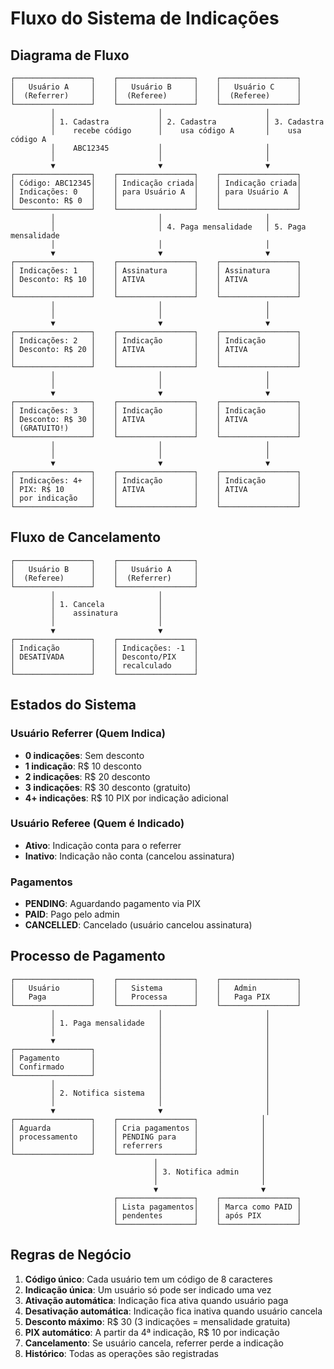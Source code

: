 # Fluxo do Sistema de Indicações

## Diagrama de Fluxo

```
┌─────────────────┐    ┌─────────────────┐    ┌─────────────────┐
│   Usuário A     │    │   Usuário B     │    │   Usuário C     │
│  (Referrer)     │    │  (Referee)      │    │  (Referee)      │
└─────────────────┘    └─────────────────┘    └─────────────────┘
         │                       │                       │
         │ 1. Cadastra           │ 2. Cadastra           │ 3. Cadastra
         │    recebe código      │    usa código A       │    usa código A
         │    ABC12345           │                       │
         │                       │                       │
         ▼                       ▼                       ▼
┌─────────────────┐    ┌─────────────────┐    ┌─────────────────┐
│ Código: ABC12345│    │ Indicação criada│    │ Indicação criada│
│ Indicações: 0   │    │ para Usuário A  │    │ para Usuário A  │
│ Desconto: R$ 0  │    │                 │    │                 │
└─────────────────┘    └─────────────────┘    └─────────────────┘
         │                       │                       │
         │                       │ 4. Paga mensalidade   │ 5. Paga mensalidade
         │                       │                       │
         ▼                       ▼                       ▼
┌─────────────────┐    ┌─────────────────┐    ┌─────────────────┐
│ Indicações: 1   │    │ Assinatura      │    │ Assinatura      │
│ Desconto: R$ 10 │    │ ATIVA           │    │ ATIVA           │
│                 │    │                 │    │                 │
└─────────────────┘    └─────────────────┘    └─────────────────┘
         │                       │                       │
         │                       │                       │
         ▼                       ▼                       ▼
┌─────────────────┐    ┌─────────────────┐    ┌─────────────────┐
│ Indicações: 2   │    │ Indicação       │    │ Indicação       │
│ Desconto: R$ 20 │    │ ATIVA           │    │ ATIVA           │
│                 │    │                 │    │                 │
└─────────────────┘    └─────────────────┘    └─────────────────┘
         │                       │                       │
         │                       │                       │
         ▼                       ▼                       ▼
┌─────────────────┐    ┌─────────────────┐    ┌─────────────────┐
│ Indicações: 3   │    │ Indicação       │    │ Indicação       │
│ Desconto: R$ 30 │    │ ATIVA           │    │ ATIVA           │
│ (GRATUITO!)     │    │                 │    │                 │
└─────────────────┘    └─────────────────┘    └─────────────────┘
         │                       │                       │
         │                       │                       │
         ▼                       ▼                       ▼
┌─────────────────┐    ┌─────────────────┐    ┌─────────────────┐
│ Indicações: 4+  │    │ Indicação       │    │ Indicação       │
│ PIX: R$ 10      │    │ ATIVA           │    │ ATIVA           │
│ por indicação   │    │                 │    │                 │
└─────────────────┘    └─────────────────┘    └─────────────────┘
```

## Fluxo de Cancelamento

```
┌─────────────────┐    ┌─────────────────┐
│   Usuário B     │    │   Usuário A     │
│  (Referee)      │    │  (Referrer)     │
└─────────────────┘    └─────────────────┘
         │                       │
         │ 1. Cancela            │
         │    assinatura         │
         │                       │
         ▼                       ▼
┌─────────────────┐    ┌─────────────────┐
│ Indicação       │    │ Indicações: -1  │
│ DESATIVADA      │    │ Desconto/PIX    │
│                 │    │ recalculado     │
└─────────────────┘    └─────────────────┘
```

## Estados do Sistema

### Usuário Referrer (Quem Indica)
- **0 indicações**: Sem desconto
- **1 indicação**: R$ 10 desconto
- **2 indicações**: R$ 20 desconto  
- **3 indicações**: R$ 30 desconto (gratuito)
- **4+ indicações**: R$ 10 PIX por indicação adicional

### Usuário Referee (Quem é Indicado)
- **Ativo**: Indicação conta para o referrer
- **Inativo**: Indicação não conta (cancelou assinatura)

### Pagamentos
- **PENDING**: Aguardando pagamento via PIX
- **PAID**: Pago pelo admin
- **CANCELLED**: Cancelado (usuário cancelou assinatura)

## Processo de Pagamento

```
┌─────────────────┐    ┌─────────────────┐    ┌─────────────────┐
│   Usuário       │    │   Sistema       │    │   Admin         │
│   Paga          │    │   Processa      │    │   Paga PIX      │
└─────────────────┘    └─────────────────┘    └─────────────────┘
         │                       │                       │
         │ 1. Paga mensalidade   │                       │
         │                       │                       │
         ▼                       │                       │
┌─────────────────┐              │                       │
│ Pagamento       │              │                       │
│ Confirmado      │              │                       │
└─────────────────┘              │                       │
         │                       │                       │
         │ 2. Notifica sistema   │                       │
         │                       │                       │
         ▼                       ▼                       │
┌─────────────────┐    ┌─────────────────┐              │
│ Aguarda         │    │ Cria pagamentos │              │
│ processamento   │    │ PENDING para    │              │
│                 │    │ referrers       │              │
└─────────────────┘    └─────────────────┘              │
                                │                       │
                                │ 3. Notifica admin     │
                                │                       │
                                ▼                       ▼
                       ┌─────────────────┐    ┌─────────────────┐
                       │ Lista pagamentos│    │ Marca como PAID │
                       │ pendentes       │    │ após PIX        │
                       └─────────────────┘    └─────────────────┘
```

## Regras de Negócio

1. **Código único**: Cada usuário tem um código de 8 caracteres
2. **Indicação única**: Um usuário só pode ser indicado uma vez
3. **Ativação automática**: Indicação fica ativa quando usuário paga
4. **Desativação automática**: Indicação fica inativa quando usuário cancela
5. **Desconto máximo**: R$ 30 (3 indicações = mensalidade gratuita)
6. **PIX automático**: A partir da 4ª indicação, R$ 10 por indicação
7. **Cancelamento**: Se usuário cancela, referrer perde a indicação
8. **Histórico**: Todas as operações são registradas
